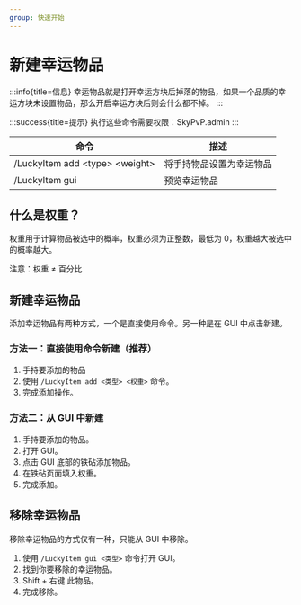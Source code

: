 ```yaml
---
group: 快速开始
---
```


# 新建幸运物品

:::info{title=信息}
幸运物品就是打开幸运方块后掉落的物品，如果一个品质的幸运方块未设置物品，那么开启幸运方块后则会什么都不掉。
:::

:::success{title=提示}
执行这些命令需要权限：SkyPvP.admin
:::

| 命令                               | 描述           |
|----------------------------------|--------------|
| /LuckyItem add \<type> \<weight> | 将手持物品设置为幸运物品 |
| /LuckyItem gui                   | 预览幸运物品       |

## 什么是权重？

权重用于计算物品被选中的概率，权重必须为正整数，最低为 0，权重越大被选中的概率越大。

注意：权重 ≠ 百分比

## 新建幸运物品

添加幸运物品有两种方式，一个是直接使用命令。另一种是在 GUI 中点击新建。&#x20;

### 方法一：直接使用命令新建（推荐）

1. 手持要添加的物品
2. 使用 `/LuckyItem add <类型> <权重>` 命令。
3. 完成添加操作。

### 方法二：从 GUI 中新建

1. 手持要添加的物品。
2. 打开 GUI。
3. 点击 GUI 底部的铁砧添加物品。
4. 在铁砧页面填入权重。
5. 完成添加。

## 移除幸运物品

移除幸运物品的方式仅有一种，只能从 GUI 中移除。

1. 使用 `/LuckyItem gui <类型>` 命令打开 GUI。
2. 找到你要移除的幸运物品。
3. Shift + 右键 此物品。
4. 完成移除。
